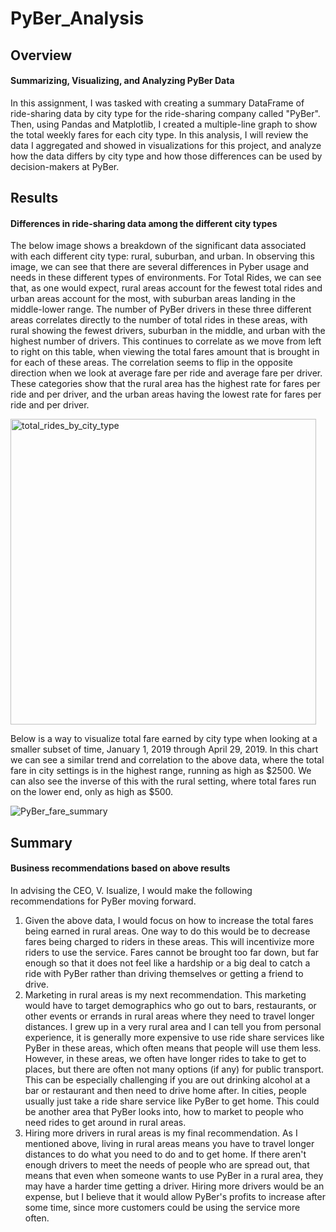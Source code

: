 # PyBer_Analysis

## Overview
#### Summarizing, Visualizing, and Analyzing PyBer Data
In this assignment, I was tasked with creating a summary DataFrame of ride-sharing data by city type for the ride-sharing company called "PyBer". Then, using Pandas and Matplotlib, I created a multiple-line graph to show the total weekly fares for each city type. In this analysis, I will review the data I aggregated and showed in visualizations for this project, and analyze how the data differs by city type and how those differences can be used by decision-makers at PyBer.

## Results
#### Differences in ride-sharing data among the different city types

The below image shows a breakdown of the significant data associated with each different city type: rural, suburban, and urban. In observing this image, we can see that there are several differences in Pyber usage and needs in these different types of environments. For Total Rides, we can see that, as one would expect, rural areas account for the fewest total rides and urban areas account for the most, with suburban areas landing in the middle-lower range. The number of PyBer drivers in these three different areas correlates directly to the number of total rides in these areas, with rural showing the fewest drivers, suburban in the middle, and urban with the highest number of drivers. This continues to correlate as we move from left to right on this table, when viewing the total fares amount that is brought in for each of these areas. The correlation seems to flip in the opposite direction when we look at average fare per ride and average fare per driver. These categories show that the rural area has the highest rate for fares per ride and per driver, and the urban areas having the lowest rate for fares per ride and per driver. 

<img width="489" alt="total_rides_by_city_type" src="https://user-images.githubusercontent.com/114960958/200947019-7ed16e34-4fc4-4b83-9be6-8a7b902c01cd.png">

Below is a way to visualize total fare earned by city type when looking at a smaller subset of time, January 1, 2019 through April 29, 2019. In this chart we can see a similar trend and correlation to the above data, where the total fare in city settings is in the highest range, running as high as $2500. We can also see the inverse of this with the rural setting, where total fares run on the lower end, only as high as $500.

![PyBer_fare_summary](https://user-images.githubusercontent.com/114960958/200947059-8a2ee22c-2083-4e6a-b804-960190e6a354.png)

## Summary
#### Business recommendations based on above results

In advising the CEO, V. Isualize, I would make the following recommendations for PyBer moving forward. 
1. Given the above data, I would focus on how to increase the total fares being earned in rural areas. One way to do this would be to decrease fares being charged to riders in these areas. This will incentivize more riders to use the service. Fares cannot be brought too far down, but far enough so that it does not feel like a hardship or a big deal to catch a ride with PyBer rather than driving themselves or getting a friend to drive. 
2. Marketing in rural areas is my next recommendation. This marketing would have to target demographics who go out to bars, restaurants, or other events or errands in rural areas where they need to travel longer distances. I grew up in a very rural area and I can tell you from personal experience, it is generally more expensive to use ride share services like PyBer in these areas, which often means that people will use them less. However, in these areas, we often have longer rides to take to get to places, but there are often not many options (if any) for public transport. This can be especially challenging if you are out drinking alcohol at a bar or restaurant and then need to drive home after. In cities, people usually just take a ride share service like PyBer to get home. This could be another area that PyBer looks into, how to market to people who need rides to get around in rural areas.
3. Hiring more drivers in rural areas is my final recommendation. As I mentioned above, living in rural areas means you have to travel longer distances to do what you need to do and to get home. If there aren't enough drivers to meet the needs of people who are spread out, that means that even when someone wants to use PyBer in a rural area, they may have a harder time getting a driver. Hiring more drivers would be an expense, but I believe that it would allow PyBer's profits to increase after some time, since more customers could be using the service more often. 
